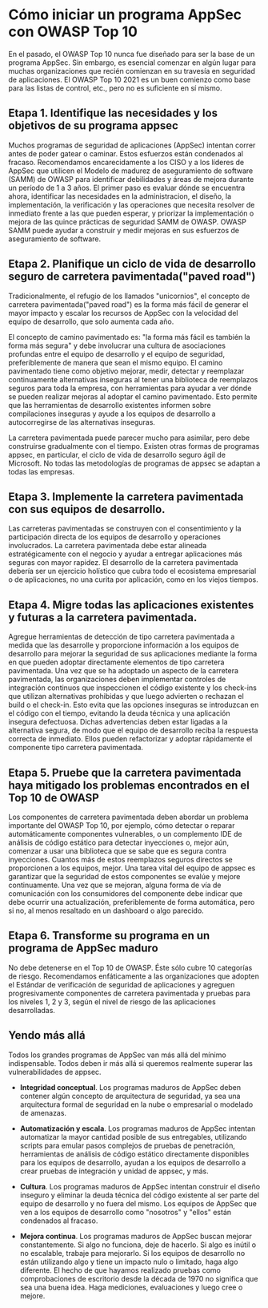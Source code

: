 # Cómo iniciar un programa AppSec con OWASP Top 10 

En el pasado, el OWASP Top 10 nunca fue diseñado para ser la base de un programa AppSec. Sin embargo, es esencial comenzar en algún lugar para muchas organizaciones que recién comienzan en su travesía en seguridad de aplicaciones.
El OWASP Top 10 2021 es un buen comienzo como base para las listas de control, etc., pero no es suficiente en sí mismo.

## Etapa 1. Identifique las necesidades y los objetivos de su programa appsec

Muchos programas de seguridad de aplicaciones (AppSec) intentan correr antes de poder gatear o caminar. Estos esfuerzos están condenados al fracaso. Recomendamos encarecidamente a los CISO y a los líderes de AppSec que utilicen el Modelo de madurez de aseguramiento de software (SAMM) de OWASP para identificar debilidades y áreas de mejora durante un período de 1 a 3 años. El primer paso es evaluar dónde se encuentra ahora, identificar las necesidades en la administracion, el diseño, la implementación, la verificación y las operaciones que necesita resolver de inmediato frente a las que pueden esperar, y priorizar la implementación o mejora de las quince prácticas de seguridad SAMM de OWASP. OWASP SAMM puede ayudar a construir y medir mejoras en sus esfuerzos de aseguramiento de software.
															   																	  
## Etapa 2. Planifique un ciclo de vida de desarrollo seguro de carretera pavimentada("paved road")

Tradicionalmente, el refugio de los llamados "unicornios", el concepto de carretera pavimentada("paved road") es la forma más fácil de generar el mayor impacto y escalar los recursos de AppSec con la velocidad del equipo de desarrollo, que solo aumenta cada año.
																   
El concepto de camino pavimentado es: "la forma más fácil es también la forma más segura" y debe involucrar una cultura de asociaciones profundas entre el equipo de desarrollo y el equipo de seguridad, preferiblemente de manera que sean el mismo equipo. El camino pavimentado tiene como objetivo mejorar, medir, detectar y reemplazar continuamente alternativas inseguras al tener una biblioteca de reemplazos seguros para toda la empresa, con herramientas para ayudar a ver dónde se pueden realizar mejoras al adoptar el camino pavimentado. Esto permite que las herramientas de desarrollo existentes informen sobre compilaciones inseguras y ayude a los equipos de desarrollo a autocorregirse de las alternativas inseguras.

La carretera pavimentada puede parecer mucho para asimilar, pero debe construirse gradualmente con el tiempo. Existen otras formas de programas appsec, en particular, el ciclo de vida de desarrollo seguro ágil de Microsoft. No todas las metodologías de programas de appsec se adaptan a todas las empresas.
																	 
## Etapa 3. Implemente la carretera pavimentada con sus equipos de desarrollo.

Las carreteras pavimentadas se construyen con el consentimiento y la participación directa de los equipos de desarrollo y operaciones involucrados. La carretera pavimentada debe estar alineada estratégicamente con el negocio y ayudar a entregar aplicaciones más seguras con mayor rapidez. El desarrollo de la carretera pavimentada debería ser un ejercicio holístico que cubra todo el ecosistema empresarial o de aplicaciones, no una curita por aplicación, como en los viejos tiempos.
																   
## Etapa 4. Migre todas las aplicaciones existentes y futuras a la carretera pavimentada.

Agregue herramientas de detección de tipo carretera pavimentada a medida que las desarrolle y proporcione información a los equipos de desarrollo para mejorar la seguridad de sus aplicaciones mediante la forma en que pueden adoptar directamente elementos de tipo carretera pavimentada.
Una vez que se ha adoptado un aspecto de la carretera pavimentada, las organizaciones deben implementar controles de integración continuos que inspeccionen el código existente y los check-ins que utilizan alternativas prohibidas y que luego advierten o rechazan el build o el check-in. Esto evita que las opciones inseguras se introduzcan en el código con el tiempo, evitando la deuda técnica y una aplicación insegura defectuosa.
Dichas advertencias deben estar ligadas a la alternativa segura, de modo que el equipo de desarrollo reciba la respuesta correcta de inmediato. Ellos pueden refactorizar y adoptar rápidamente el componente tipo carretera pavimentada.
																	   
## Etapa 5. Pruebe que la carretera pavimentada haya mitigado los problemas encontrados en el Top 10 de OWASP

Los componentes de carretera pavimentada deben abordar un problema importante del OWASP Top 10, por ejemplo, cómo detectar o reparar automáticamente componentes vulnerables, o un complemento IDE de análisis de código estático para detectar inyecciones o, mejor aún, comenzar a usar una biblioteca que se sabe que es segura contra inyecciones.
Cuantos más de estos reemplazos seguros directos se proporcionen a los equipos, mejor.
Una tarea vital del equipo de appsec es garantizar que la seguridad de estos componentes se evalúe y mejore continuamente.
Una vez que se mejoran, alguna forma de vía de comunicación con los consumidores del componente debe indicar que debe ocurrir una actualización, preferiblemente de forma automática, pero si no, al menos resaltado en un dashboard o algo parecido.
																								 
## Etapa 6. Transforme su programa en un programa de AppSec maduro

No debe detenerse en el Top 10 de OWASP. Éste sólo cubre 10 categorías de riesgo. Recomendamos enfáticamente a las organizaciones que adopten el Estándar de verificación de seguridad de aplicaciones y agreguen progresivamente componentes de carretera pavimentada y pruebas para los niveles 1, 2 y 3, según el nivel de riesgo de las aplicaciones desarrolladas.
	
## Yendo más allá

Todos los grandes programas de AppSec van más allá del mínimo indispensable. Todos deben ir más allá si queremos realmente superar las vulnerabilidades de appsec.

-   **Integridad conceptual**. Los programas maduros de AppSec deben contener algún concepto de arquitectura de seguridad, ya sea una arquitectura formal de seguridad en la nube o empresarial o modelado de amenazas.

-   **Automatización y escala**. Los programas maduros de AppSec intentan automatizar la mayor cantidad posible de sus entregables, utilizando scripts para emular pasos complejos de pruebas de penetración,  herramientas de análisis de código estático directamente disponibles para los equipos de desarrollo, ayudan a los equipos de desarrollo a crear pruebas de integración y unidad de appsec, y más.

-   **Cultura**. Los programas maduros de AppSec intentan construir el diseño inseguro y eliminar la deuda técnica del código existente al ser parte del equipo de desarrollo y no fuera del mismo. Los equipos de AppSec que ven a los equipos de desarrollo como "nosotros" y "ellos" están condenados al fracaso.

-   **Mejora continua**. Los programas maduros de AppSec buscan mejorar constantemente. Si algo no funciona, deje de hacerlo. Si algo es inútil o no escalable, trabaje para mejorarlo. Si los equipos de desarrollo no están utilizando algo y tiene un impacto nulo o limitado, haga algo diferente. El hecho de que hayamos realizado pruebas como comprobaciones de escritorio desde la década de 1970 no significa que sea una buena idea. Haga mediciones, evaluaciones y luego cree o mejore.
